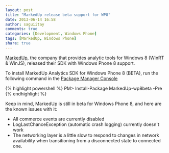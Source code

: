 ```yaml
---
layout: post
title: "MarkedUp release beta support for WP8"
date: 2013-06-14 16:58
author: saguiitay
comments: true
categories: [Development, Windows Phone]
tags: [MarkedUp, Windows Phone]
share: true
---
```

[MarkedUp](https://markedup.com/), the company that provides analytic tools for Windows 8 (WinRT & WinJS), released their SDK with Windows Phone 8 support.

To install MarkedUp Analytics SDK for Windows Phone 8 (BETA), run the following command in the [Package Manager Console](http://docs.nuget.org/docs/start-here/using-the-package-manager-console)

{% highlight powershell %}
PM> Install-Package MarkedUp-wp8beta -Pre
{% endhighlight %}

Keep in mind, MarkedUp is still in beta for Windows Phone 8, and here are the known issues with it:

- All commerce events are currently disabled
- LogLastChanceException (automatic crash logging) currently doesn't work
- The networking layer is a little slow to respond to changes in network availability when transitioning from a disconnected state to connected one.